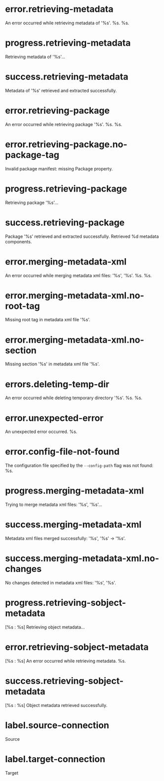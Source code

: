 # error.retrieving-metadata

An error occurred while retrieving metadata of '%s'. %s. %s.

# progress.retrieving-metadata

Retrieving metadata of '%s'...

# success.retrieving-metadata

Metadata of '%s' retrieved and extracted successfully.

# error.retrieving-package

An error occurred while retrieving package '%s'. %s. %s.

# error.retrieving-package.no-package-tag

Invalid package manifest: missing Package property.

# progress.retrieving-package

Retrieving package '%s'...

# success.retrieving-package

Package '%s' retrieved and extracted successfully. Retrieved %d metadata components.

# error.merging-metadata-xml

An error occurred while merging metadata xml files: '%s', '%s'. %s. %s.

# error.merging-metadata-xml.no-root-tag

Missing root tag in metadata xml file '%s'.

# error.merging-metadata-xml.no-section

Missing section '%s' in metadata xml file '%s'.

# errors.deleting-temp-dir

An error occurred while deleting temporary directory '%s'. %s. %s.

# error.unexpected-error

An unexpected error occurred. %s.

# error.config-file-not-found

The configuration file specified by the `--config-path` flag was not found: %s.

# progress.merging-metadata-xml

Trying to merge metadata xml files: '%s', '%s'...

# success.merging-metadata-xml

Metadata xml files merged successfully: '%s', '%s' -> '%s'.

# success.merging-metadata-xml.no-changes

No changes detected in metadata xml files: '%s', '%s'.

# progress.retrieving-sobject-metadata

[%s : %s] Retrieving object metadata...

# error.retrieving-sobject-metadata

[%s : %s] An error occurred while retrieving metadata. %s.

# success.retrieving-sobject-metadata

[%s : %s] Object metadata retrieved successfully.

# label.source-connection

Source

# label.target-connection

Target
